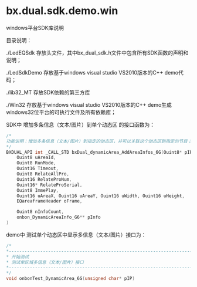 # bx.dual.sdk.demo.win
windows平台SDK库说明

目录说明：

./LedEQSdk	存放头文件，其中bx_dual_sdk.h文件中包含所有SDK函数的声明和说明；

./LedSdkDemo  存放基于windows visual studio VS2010版本的C++ demo代码；

./lib32_MT	存放SDK依赖的第三方库

./Win32	存放基于windows visual studio VS2010版本的C++ demo生成windows32位平台的可执行文件及所有依赖库；



SDK中 增加多条信息（文本/图片）到单个动态区 的接口函数为：

```C++
/*
功能说明：增加多条信息（文本/图片）到指定的动态区，并可以关联这个动态区到指定的节目；
*/
BXDUAL_API int _CALL_STD bxDual_dynamicArea_AddAreaInfos_6G(Ouint8* pIP, Ouint32 nPort, E_ScreenColor_G56 color,
	Ouint8 uAreaId,
	Ouint8 RunMode,
	Ouint16 Timeout,
	Ouint8 RelateAllPro,
	Ouint16 RelateProNum,
	Ouint16* RelateProSerial,
	Ouint8 ImmePlay,
	Ouint16 uAreaX, Ouint16 uAreaY, Ouint16 uWidth, Ouint16 uHeight,
	EQareaframeHeader oFrame,

	Ouint8 nInfoCount,
	onbon_DynamicAreaInfo_G6** pInfo
)
```



demo中 测试单个动态区中显示多信息（文本/图片）接口为：

```C++
/*
*-------------------------------------------------------------------------------------
* 开始测试
* 测试单区域多信息（文本/图片）接口
*-------------------------------------------------------------------------------------
*/
void onbonTest_DynamicArea_6G(unsigned char* pIP)
```

